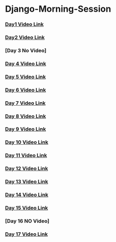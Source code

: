 # Django-Morning-Session

### [Day1 Video Link](https://transcripts.gotomeeting.com/#/s/67eb24d9a7e28823b2f18c946d295b048e246f738af7f7ddac150e48980bd8ce)
### [Day2 Video Link](https://transcripts.gotomeeting.com/#/s/6ad2504934352cdef82b9e3907da0728a53e4173efe08a93c85669c2280b626e)
### [Day 3 No Video]
### [Day 4 Video Link](https://transcripts.gotomeeting.com/#/s/02bf78b7022fb216d8e3d7daafe233cd26d46068f49ec13b4105dd87b73fcdee)
### [Day 5 Video Link](https://transcripts.gotomeeting.com/#/s/63c003c772bf3c5443f973fff227d39aa065dab28797e15e79ca98a70aa306a2)
### [Day 6 Video Link](https://transcripts.gotomeeting.com/#/s/60bcccdc84a505b5a1272487959a656daf6036557e2777ecca3b7942e51e106c)
### [Day 7 Video Link](https://transcripts.gotomeeting.com/#/s/612843ce30cb14d64aca5d3f95d32c9468b28f892f07cfa59d73859851a0ce62)
### [Day 8 Video Link](https://transcripts.gotomeeting.com/#/s/c49df2a993ba09cbc378c866588c9aa19d7d34e30cc257f1f95e5319100639a3)
### [Day 9 Video Link](https://transcripts.gotomeeting.com/#/s/113b8d59a28072e173fdcd0efcb84736d929d2eb419d942c7c6b87796148b916)
### [Day 10 Video Link](https://transcripts.gotomeeting.com/#/s/d52dacf21cbc544d5abdd6842a2e149c8b1b9aad38e46fe620e34886064441af)
### [Day 11 Video Link](https://transcripts.gotomeeting.com/#/s/bdd3fb5f8f5bd177090d8413a76c4ed2804e0768a4c7ffd0e37ac1c6b1ad5c96)
### [Day 12 Video Link](https://transcripts.gotomeeting.com/#/s/44b2f676cc6b0684d4ee135ce3ab4aab47ac1722f5285d39390ef018857a19ab)
### [Day 13 Video Link](https://transcripts.gotomeeting.com/#/s/bcbab3b59050eba5c8c095dcdddc5dca53b0945f2aa2a234735206356f4d7246)
### [Day 14 Video Link](https://transcripts.gotomeeting.com/#/s/1ac5a4577272e0622c4a2e3db94d64f5347fbf02c9e63e79c39a06ae40a571cf)
### [Day 15 Video Link](https://transcripts.gotomeeting.com/#/s/69a82024c7e93ef39268b09209d30d2c4507df33d0a5005053ddd6ba426c1e34)
### [Day 16 NO Video]
### [Day 17 Video Link](https://transcripts.gotomeeting.com/#/s/38a855fc8f40461ceedfb876fd5077fa70666535837c65f08d1af36a24d0a758)
